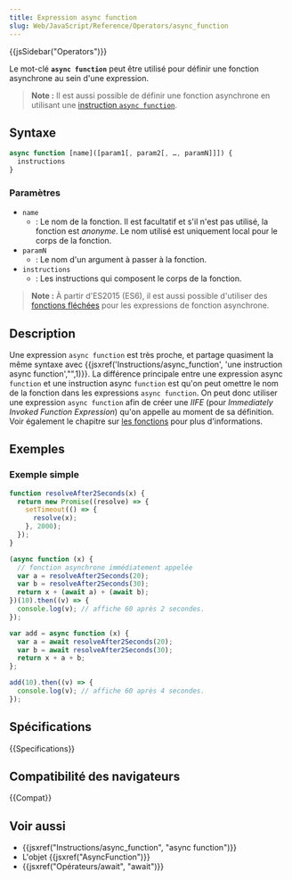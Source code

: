 ```yaml
---
title: Expression async function
slug: Web/JavaScript/Reference/Operators/async_function
---
```


{{jsSidebar("Operators")}}

Le mot-clé **`async function`** peut être utilisé pour définir une fonction asynchrone au sein d'une expression.

> **Note :** Il est aussi possible de définir une fonction asynchrone en utilisant une [instruction `async function`](/fr/docs/Web/JavaScript/Reference/Instructions/async_function).

## Syntaxe

```js
async function [name]([param1[, param2[, …, paramN]]]) {
  instructions
}
```

### Paramètres

- `name`
  - : Le nom de la fonction. Il est facultatif et s'il n'est pas utilisé, la fonction est _anonyme_. Le nom utilisé est uniquement local pour le corps de la fonction.
- `paramN`
  - : Le nom d'un argument à passer à la fonction.
- `instructions`
  - : Les instructions qui composent le corps de la fonction.

> **Note :** À partir d'ES2015 (ES6), il est aussi possible d'utiliser des [fonctions fléchées](/fr/docs/Web/JavaScript/Reference/Fonctions/Fonctions_fléchées) pour les expressions de fonction asynchrone.

## Description

Une expression `async function` est très proche, et partage quasiment la même syntaxe avec {{jsxref('Instructions/async_function', 'une instruction async function',"",1)}}. La différence principale entre une expression async `function` et une instruction async `function` est qu'on peut omettre le nom de la fonction dans les expressions `async function`. On peut donc utiliser une expression `async function` afin de créer une _IIFE_ (pour _Immediately Invoked Function Expression_) qu'on appelle au moment de sa définition. Voir également le chapitre sur [les fonctions](/fr/docs/Web/JavaScript/Reference/Fonctions) pour plus d'informations.

## Exemples

### Exemple simple

```js
function resolveAfter2Seconds(x) {
  return new Promise((resolve) => {
    setTimeout(() => {
      resolve(x);
    }, 2000);
  });
}

(async function (x) {
  // fonction asynchrone immédiatement appelée
  var a = resolveAfter2Seconds(20);
  var b = resolveAfter2Seconds(30);
  return x + (await a) + (await b);
})(10).then((v) => {
  console.log(v); // affiche 60 après 2 secondes.
});

var add = async function (x) {
  var a = await resolveAfter2Seconds(20);
  var b = await resolveAfter2Seconds(30);
  return x + a + b;
};

add(10).then((v) => {
  console.log(v); // affiche 60 après 4 secondes.
});
```

## Spécifications

{{Specifications}}

## Compatibilité des navigateurs

{{Compat}}

## Voir aussi

- {{jsxref("Instructions/async_function", "async function")}}
- L'objet {{jsxref("AsyncFunction")}}
- {{jsxref("Opérateurs/await", "await")}}
